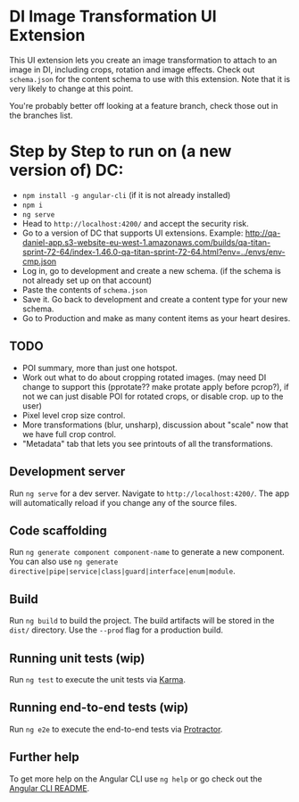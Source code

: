 # DI Image Transformation UI Extension

This UI extension lets you create an image transformation to attach to an image in DI, including crops, rotation and image effects.
Check out `schema.json` for the content schema to use with this extension. Note that it is very likely to change at this point.

You're probably better off looking at a feature branch, check those out in the branches list.

# Step by Step to run on (a new version of) DC:

- `npm install -g angular-cli` (if it is not already installed)
- `npm i`
- `ng serve`
- Head to `http://localhost:4200/` and accept the security risk.
- Go to a version of DC that supports UI extensions. Example: http://qa-daniel-app.s3-website-eu-west-1.amazonaws.com/builds/qa-titan-sprint-72-64/index-1.46.0-qa-titan-sprint-72-64.html?env=../envs/env-cmp.json
- Log in, go to development and create a new schema. (if the schema is not already set up on that account)
- Paste the contents of `schema.json`
- Save it. Go back to development and create a content type for your new schema.
- Go to Production and make as many content items as your heart desires.

## TODO
- POI summary, more than just one hotspot.
- Work out what to do about cropping rotated images. (may need DI change to support this (pprotate?? make protate apply before pcrop?), if not we can just disable POI for rotated crops, or disable crop. up to the user)
- Pixel level crop size control.
- More transformations (blur, unsharp), discussion about "scale" now that we have full crop control.
- "Metadata" tab that lets you see printouts of all the transformations.

## Development server

Run `ng serve` for a dev server. Navigate to `http://localhost:4200/`. The app will automatically reload if you change any of the source files.

## Code scaffolding

Run `ng generate component component-name` to generate a new component. You can also use `ng generate directive|pipe|service|class|guard|interface|enum|module`.

## Build

Run `ng build` to build the project. The build artifacts will be stored in the `dist/` directory. Use the `--prod` flag for a production build.

## Running unit tests (wip)

Run `ng test` to execute the unit tests via [Karma](https://karma-runner.github.io).

## Running end-to-end tests (wip)

Run `ng e2e` to execute the end-to-end tests via [Protractor](http://www.protractortest.org/).

## Further help

To get more help on the Angular CLI use `ng help` or go check out the [Angular CLI README](https://github.com/angular/angular-cli/blob/master/README.md).
